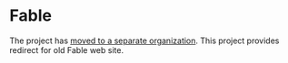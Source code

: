 # Fable
The project has [moved to a separate organization](http://fable-compiler.github.io/Fable). This project provides redirect for old Fable web site.
 
